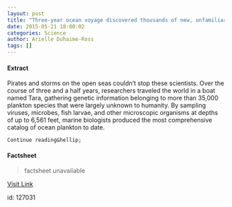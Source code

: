 ```yaml
---
layout: post
title: "Three-year ocean voyage discovered thousands of new, unfamiliar viruses"
date: 2015-05-21 18:00:02
categories: Science
author: Arielle Duhaime-Ross
tags: []
---
```



#### Extract
>  
  



  Pirates and storms on the open seas couldn’t stop these scientists. Over the course of three and a half years, researchers traveled the world in a boat named Tara, gathering genetic information belonging to more than 35,000 plankton species that were largely unknown to humanity. By sampling viruses, microbes, fish larvae, and other microscopic organisms at depths of up to 6,561 feet, marine biologists produced the most comprehensive catalog of ocean plankton to date.

  
    Continue reading&hellip;
  

#### Factsheet
>factsheet unavailable

[Visit Link](http://www.theverge.com/2015/5/21/8634331/plankton-ocean-virus-discovered-Tara)

id:  127031
